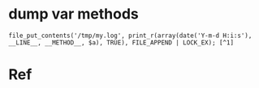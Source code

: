 # dump var methods

```
file_put_contents('/tmp/my.log', print_r(array(date('Y-m-d H:i:s'), __LINE__, __METHOD__, $a), TRUE), FILE_APPEND | LOCK_EX); [^1]
```


# Ref
[^1]: [PHP调试小技巧](http://www.codefrom.com/paper/PHP%E8%B0%83%E8%AF%95%E5%B0%8F%E6%8A%80%E5%B7%A7)
